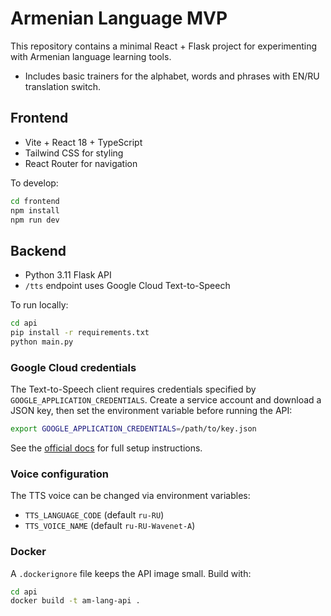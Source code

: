 # Armenian Language MVP

This repository contains a minimal React + Flask project for experimenting with Armenian language learning tools.

- Includes basic trainers for the alphabet, words and phrases with EN/RU translation switch.
## Frontend
- Vite + React 18 + TypeScript
- Tailwind CSS for styling
- React Router for navigation

To develop:
```bash
cd frontend
npm install
npm run dev
```

## Backend
- Python 3.11 Flask API
- `/tts` endpoint uses Google Cloud Text-to-Speech

To run locally:
```bash
cd api
pip install -r requirements.txt
python main.py
```

### Google Cloud credentials
The Text-to-Speech client requires credentials specified by `GOOGLE_APPLICATION_CREDENTIALS`. Create a service account and download a JSON key, then set the environment variable before running the API:
```bash
export GOOGLE_APPLICATION_CREDENTIALS=/path/to/key.json
```
See the [official docs](https://cloud.google.com/text-to-speech/docs/before-you-begin) for full setup instructions.

### Voice configuration
The TTS voice can be changed via environment variables:
- `TTS_LANGUAGE_CODE` (default `ru-RU`)
- `TTS_VOICE_NAME` (default `ru-RU-Wavenet-A`)

### Docker
A `.dockerignore` file keeps the API image small. Build with:
```bash
cd api
docker build -t am-lang-api .
```
